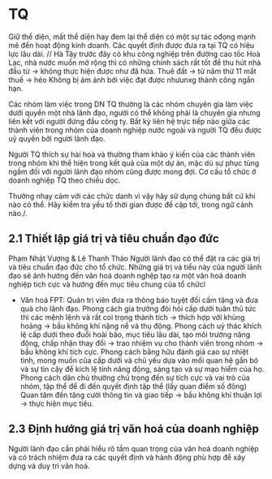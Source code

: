 # TQ
Giữ thể diện, mất thể diện hay đem lại thể diện có một sự tác ođọng mạnh mẽ đến hoạt động kinh doanh.
Các quyết định được đưa ra tại TQ có hiệu lực lâu dài.
// Hà Tây trước đây có khu công nghiệp trên đường cao tốc Hoà Lạc, nhà nước muốn mở rộng thì có những chính sách rất tốt để thu hút nhà đầu từ -> không thực hiện được như đã hứa. Thuê đất -> từ năm thứ 11 mất thuế -> hẻo
Không bị ám ảnh bới việc đạt được nhưunxg thành công ngắn hạn.

Các nhóm làm việc trong DN TQ thường là các nhóm chuyên gia làm việc dưới quyền một nhà lãnh đạo, người có thể không phải là chuyên gia nhưng liên kết với người đứng đầu công ty.
Bất kỳ liên hệ trực tiếp nào giữa các thành viên trong nhóm của doanh nghiệp nước ngoài và người TQ đều được uỷ quyền bởi người lãnh đạo.

Người TQ thích sự hài hoà và thường tham khảo ý kiến của các thành viên trong nhóm khi thể hiện trong kết quả của một dự án, mặc dù sự phục tùng ngầm đối với người lãnh đạo nhóm cũng được mong đợi.
Cơ cấu tổ chức ở doanh nghiệp TQ theo chiều dọc.

Thường nhạy cảm với các chức danh vì vậy hãy sử dụng chúng bất cứ khi nào có thể.
Hãy kiểm tra yếu tố thời gian được đề cập tới, trong ngữ cảnh nào./.

## 2.1 Thiết lập giá trị và tiêu chuẩn đạo đức
Phạm Nhật Vượng & Lê Thanh Thảo
Người lãnh đạo có thể đặt ra các giá trị và tiêu chuẩn đạo đức cho tổ chức. 
Những giá trị và tiểu này của người lãnh đạo sẽ ảnh hưởng đến văn hoá doanh nghệp tạo ra một văn hoá doanh nghiệp tích cực và hướng đến mục tiêu chung của tổ chứcl 
- Văn hoá FPT: Quản trị viên đưa ra thông báo tuyệt đối cấm tặng và đưa quà cho lãnh đạo.
Phong cách gia trưởng đòi hỏi cấp dưới tuân thủ tức thì các mệnh lệnh và rất coi trọng thành tích -> thích hợp với khủng hoảng -> bầu không khí nặng nề và thụ động.
Phong cách uỷ thác khích lệ cấp dưới theo đuổi hoài bão, mục tiêu lâu dài, tạo môi trường năng động, chấp nhận thay đổi -> trao nhiệm vụ cho thành viên trong nhóm -> bầu không khí tích cực.
Phong cách bằng hữu đánh giá cao sự nhiệt tình, mong muốn của cấp dưới và chủ yếu dựa vào mối quan hệ gắn bó và sự tin cậy để kích lệ tính năng động, sáng tạo và sự mạo hiểm của họ.
Phong cách dân chủ thường chú trọng đến sự tích cực và vai trò của nhóm, tập thể để đi đến quyết định tập thể (lấy quan điểm số đông)
Quan tâm đến tăng cười thông tin và giao tiếp -> bầu không khí thuận lợi -> thực hiện mục tiêu.
## 2.3 Định hướng giá trị văn hoá của doanh nghiệp
Người lãnh đạo cần phải hiểu rõ tầm quan trọng của văn hoá doanh nghiệp và có trách nhiệm đưa ra các quyết định và hành động phù hợp để xây dựng và duy trì văn hoá.